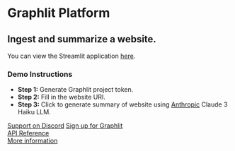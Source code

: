 # Graphlit Platform

## Ingest and summarize a website.

You can view the Streamlit application [here](https://graphlit-samples-summary-web-feed.streamlit.app/).

### Demo Instructions
- **Step 1:** Generate Graphlit project token.
- **Step 2:** Fill in the website URI.
- **Step 3:** Click to generate summary of website using [Anthropic](https://www.anthropic.com) Claude 3 Haiku LLM.     

[Support on Discord](https://discord.gg/ygFmfjy3Qx)
[Sign up for Graphlit](https://docs.graphlit.dev/getting-started/signup)            
[API Reference](https://docs.graphlit.dev/graphlit-data-api/api-reference)     
[More information](https://www.graphlit.com)